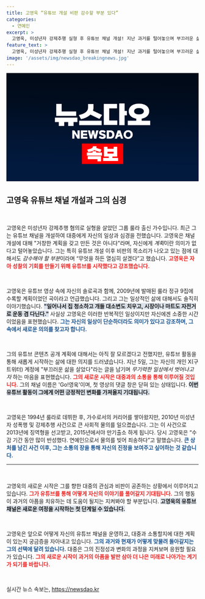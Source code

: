 ```yaml
---
title: 고영욱 “유튜브 개설 비판 감수할 부분 있다”
categories:
  - 연예인
excerpt: >
  고영욱, 미성년자 강제추행 실형 후 유튜브 채널 개설! 지난 과거를 털어놓으며 부끄러운 삶에서 벗어나고자 시작했다고 밝혀, 팬들의 이목 집중!
feature_text: >
  고영욱, 미성년자 강제추행 실형 후 유튜브 채널 개설! 지난 과거를 털어놓으며 부끄러운 삶에서 벗어나고자 시작했다고 밝혀, 팬들의 이목 집중!
image: '/assets/img/newsdao_breakingnews.jpg'
---
```


<p><img src="/assets/img/newsdao_breakingnews.jpg" alt="cryptoinkorea 속보" /></p>

<h2 data-ke-size="size26">고영욱 유튜브 채널 개설과 그의 심경</h2>

<p data-ke-size="size16">&nbsp;</p>

<p>고영욱은 미성년자 강제추행 혐의로 실형을 살았던 그룹 룰라 출신 가수입니다. 최근 그는 유튜브 채널을 개설하여 대중에게 자신의 일상과 심경을 전했습니다. 고영욱은 채널 개설에 대해 "거창한 계획을 갖고 만든 것은 아니다"라며, 자신에게 <em>계획</em>이란 의미가 없다고 털어놓았습니다. 그는 특히 유튜브 개설 이후 비판의 목소리가 나오고 있는 점에 대해서도 <em>감수해야 할 부분</em>이라며 “무엇을 하든 열심히 살겠다”고 했습니다. <b><span style="color: #ee2323;">고영욱은 자아 성찰의 기회를 만들기 위해 유튜브를 시작했다고 강조했습니다.</span></b></p>

<p data-ke-size="size16">&nbsp;</p>

<p>고영욱은 유튜브 영상 속에 자신의 솔로곡과 함께, 2009년에 발매된 룰라 정규 9집에 수록할 계획이었던 곡이라고 언급했습니다. 그리고 그는 일상적인 삶에 대해서도 솔직히 이야기했습니다. <b><span style="background-color: #21538527;">"일어나서 집 청소하고 개들 대소변도 치우고, 시장이나 마트도 자전거로 운동 겸 다닌다."</span></b> 사실상 고영욱은 이러한 반복적인 일상이지만 자신에겐 소중한 시간이었음을 표현했습니다. <b><span style="color: #1a5490;">그는 자신의 일상이 단순하더라도 의미가 있다고 강조하며, 그 속에서 새로운 의의를 찾고자 합니다.</span></b> </p>

<p data-ke-size="size16">&nbsp;</p>

<p>그의 유튜브 콘텐츠 공개 계획에 대해서는 아직 잘 모르겠다고 전했지만, 유튜브 활동을 통해 새롭게 시작하는 삶에 대한 의지를 드러냈습니다. 지난 5일, 그는 자신의 개인 X(구 트위터) 계정에 "부끄러운 삶을 살았다"라는 글을 남기며 <em>무기력한 일상에서 벗어나고자</em> 하는 마음을 표현했습니다. <b><span style="color: #ee2323;">그의 새로운 시작은 대중과의 소통을 통해 이루어질 것입니다.</span></b> 그의 채널 이름은 'Go!영욱'이며, 첫 영상의 댓글 창은 닫혀 있는 상태입니다. <b><span style="background-color: #21538527;">이번 유튜브 활동이 그에게 어떤 긍정적인 변화를 가져올지 기대됩니다.</span></b></p>

<p data-ke-size="size16">&nbsp;</p>

<p>고영욱은 1994년 룰라로 데뷔한 후, 가수로서의 커리어를 쌓아왔지만, 2010년 미성년자 성폭행 및 강제추행 사건으로 큰 사회적 물의를 일으켰습니다. 그는 이 사건으로 2013년에 징역형을 선고받고, 2015년에서야 만기출소 하게 됩니다. 당시 고영욱은 “수감 기간 동안 많이 반성했다. 연예인으로서 물의를 빚어 죄송하다”고 말했습니다. <b><span style="color: #1a5490;">큰 상처를 남긴 사건 이후, 그는 소통의 장을 통해 자신의 진정을 보여주고 싶어하는 것 같습니다.</span></b></p>

<hr>

<p data-ke-size="size16">&nbsp;</p>

<p>고영욱의 새로운 시작은 그를 향한 대중의 관심과 비판이 공존하는 상황에서 이루어지고 있습니다. <b><span style="color: #ee2323;">그가 유튜브를 통해 어떻게 자신의 이야기를 풀어갈지 기대됩니다.</span></b> 그의 행동이 과거의 아픔을 치유하는 데 도움이 될지는 지켜봐야 할 부분입니다. <b><span style="background-color: #21538527;">고영욱의 유튜브 채널은 새로운 여정을 시작하는 첫 단계일 수 있습니다.</span></b> </p>

<p data-ke-size="size16">&nbsp;</p>

<p>고영욱은 앞으로 어떻게 자신의 유튜브 채널을 운영하고, 대중과 소통할지에 대한 계획이 있는지 궁금증을 자아내고 있습니다. <b><span style="color: #1a5490;">그의 과거와 현재가 어떻게 맞물려 돌아갈지는 그의 선택에 달려 있습니다.</span></b> 대중은 그의 진정성과 변화의 과정을 지켜보며 응원할 필요가 있습니다. <b><span style="color: #ee2323;">그의 새로운 시작이 과거의 아픔을 발판 삼아 더 나은 미래로 나아가는 계기가 되기를 바랍니다.</span></b> </p>

<p data-ke-size="size16">&nbsp;</p>
실시간 뉴스 속보는, <a href="https://newsdao.kr" rel="dofollow">https://newsdao.kr</a>


